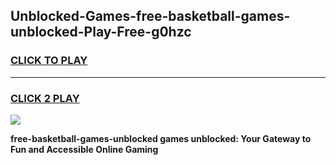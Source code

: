 
## Unblocked-Games-free-basketball-games-unblocked-Play-Free-g0hzc
<h3>
<a href="https://premium76.site?title=free-basketball-games-unblocked&ref=23A">CLICK TO PLAY</a></h3>
<hr>

<h3>
<a href="https://premium76.site?title=free-basketball-games-unblocked&ref=23A">CLICK 2 PLAY</a>
  
</h3>

<a href="https://premium76.site?title=free-basketball-games-unblocked&ref=23A"><img src="https://clearcache.store/games.png"></a>


**free-basketball-games-unblocked games unblocked: Your Gateway to Fun and Accessible Online Gaming**

